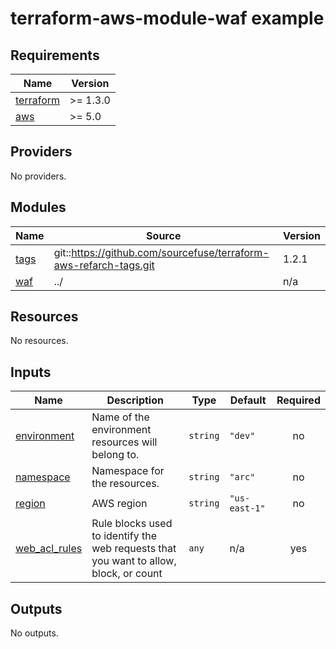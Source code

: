 # terraform-aws-module-waf example

<!-- BEGINNING OF PRE-COMMIT-TERRAFORM DOCS HOOK -->
## Requirements

| Name | Version |
|------|---------|
| <a name="requirement_terraform"></a> [terraform](#requirement\_terraform) | >= 1.3.0 |
| <a name="requirement_aws"></a> [aws](#requirement\_aws) | >= 5.0 |

## Providers

No providers.

## Modules

| Name | Source | Version |
|------|--------|---------|
| <a name="module_tags"></a> [tags](#module\_tags) | git::https://github.com/sourcefuse/terraform-aws-refarch-tags.git | 1.2.1 |
| <a name="module_waf"></a> [waf](#module\_waf) | ../ | n/a |

## Resources

No resources.

## Inputs

| Name | Description | Type | Default | Required |
|------|-------------|------|---------|:--------:|
| <a name="input_environment"></a> [environment](#input\_environment) | Name of the environment resources will belong to. | `string` | `"dev"` | no |
| <a name="input_namespace"></a> [namespace](#input\_namespace) | Namespace for the resources. | `string` | `"arc"` | no |
| <a name="input_region"></a> [region](#input\_region) | AWS region | `string` | `"us-east-1"` | no |
| <a name="input_web_acl_rules"></a> [web\_acl\_rules](#input\_web\_acl\_rules) | Rule blocks used to identify the web requests that you want to allow, block, or count | `any` | n/a | yes |

## Outputs

No outputs.
<!-- END OF PRE-COMMIT-TERRAFORM DOCS HOOK -->
